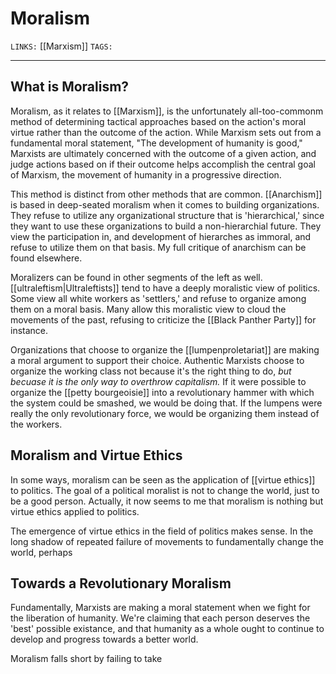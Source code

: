 # Moralism
`LINKS:` [[Marxism]]
`TAGS:` 

---
## What is Moralism?
Moralism, as it relates to [[Marxism]], is the unfortunately all-too-commonm method of determining tactical approaches based on the action's moral virtue rather than the outcome of the action. While Marxism sets out from a fundamental moral statement, "The development of humanity is good," Marxists are ultimately concerned with the outcome of a given action, and judge actions based on if their outcome helps accomplish the central goal of Marxism, the movement of humanity in a progressive direction.

This method is distinct from other methods that are common. [[Anarchism]] is based in deep-seated moralism when it comes to building organizations. They refuse to utilize any organizational structure that is 'hierarchical,' since they want to use these organizations to build a non-hierarchial future. They view the participation in, and development of hierarches as immoral, and refuse to utilize them on that basis. My full critique of anarchism can be found elsewhere.

Moralizers can be found in other segments of the left as well. [[ultraleftism|Ultraleftists]] tend to have a deeply moralistic view of politics. Some view all white workers as 'settlers,' and refuse to organize among them on a moral basis. Many allow this moralistic view to cloud the movements of the past, refusing to criticize the [[Black Panther Party]] for instance. 

Organizations that choose to organize the [[lumpenproletariat]] are making a moral argument to support their choice. Authentic Marxists choose to organize the working class not because it's the right thing to do, *but becuase it is the only way to overthrow capitalism.*  If it were possible to organize the [[petty bourgeoisie]] into a revolutionary hammer with which the system could be smashed, we would be doing that. If the lumpens were really the only revolutionary force, we would be organizing them instead of the workers.  

## Moralism and Virtue Ethics
In some ways, moralism can be seen as the application of [[virtue ethics]] to politics. The goal of a political moralist is not to change the world, just to be a good person. Actually, it now seems to me that moralism is nothing but virtue ethics applied to politics. 

The emergence of virtue ethics in the field of politics makes sense. In the long shadow of repeated failure of movements to fundamentally change the world, perhaps 

## Towards a Revolutionary Moralism
Fundamentally, Marxists are making a moral statement when we fight for the liberation of humanity. We're claiming that each person deserves the 'best' possible existance, and that humanity as a whole ought to continue to develop and progress towards a better world. 

Moralism falls short by failing to take 